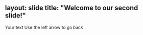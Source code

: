layout: slide
title: "Welcome to our second slide!"
------------
Your text
Use the left arrow to go back
